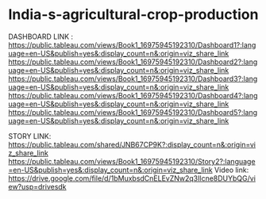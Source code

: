 # India-s-agricultural-crop-production
DASHBOARD LINK : https://public.tableau.com/views/Book1_16975945192310/Dashboard1?:language=en-US&publish=yes&:display_count=n&:origin=viz_share_link
https://public.tableau.com/views/Book1_16975945192310/Dashboard2?:language=en-US&publish=yes&:display_count=n&:origin=viz_share_link
https://public.tableau.com/views/Book1_16975945192310/Dashboard3?:language=en-US&publish=yes&:display_count=n&:origin=viz_share_link
https://public.tableau.com/views/Book1_16975945192310/Dashboard4?:language=en-US&publish=yes&:display_count=n&:origin=viz_share_link
https://public.tableau.com/views/Book1_16975945192310/Dashboard5?:language=en-US&publish=yes&:display_count=n&:origin=viz_share_link

STORY LINK: https://public.tableau.com/shared/JNB67CP9K?:display_count=n&:origin=viz_share_link
https://public.tableau.com/views/Book1_16975945192310/Story2?:language=en-US&publish=yes&:display_count=n&:origin=viz_share_link
Video link: https://drive.google.com/file/d/1bMuxbsdCnELEvZNw2q3Ilcne8DUYbQG/view?usp=drivesdk
